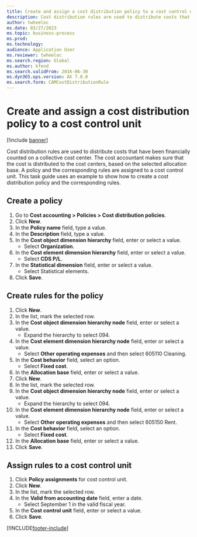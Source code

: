 ```yaml
---
title: Create and assign a cost distribution policy to a cost control unit
description: Cost distribution rules are used to distribute costs that have been financially counted on a collective cost center.
author: twheeloc
ms.date: 03/27/2023
ms.topic: business-process
ms.prod: 
ms.technology: 
audience: Application User
ms.reviewer: twheeloc
ms.search.region: Global
ms.author: kfend
ms.search.validFrom: 2016-06-30
ms.dyn365.ops.version: AX 7.0.0
ms.search.form: CAMCostDistributionRule
---
```

# Create and assign a cost distribution policy to a cost control unit

[!include [banner](../../includes/banner.md)]

Cost distribution rules are used to distribute costs that have been financially counted on a collective cost center. The cost accountant makes sure that the cost is distributed to the cost centers, based on the selected allocation base. A policy and the corresponding rules are assigned to a cost control unit. This task guide uses an example to show how to create a cost distribution policy and the corresponding rules.


## Create a policy
1. Go to **Cost accounting > Policies > Cost distribution policies**.
2. Click **New**.
3. In the **Policy name** field, type a value.
4. In the **Description** field, type a value.
5. In the **Cost object dimension hierarchy** field, enter or select a value.
    * Select **Organization**.  
6. In the **Cost element dimension hierarchy** field, enter or select a value.
    * Select **CDS P/L**.  
7. In the **Statistical dimension** field, enter or select a value.
    * Select Statistical elements.  
8. Click **Save**.

## Create rules for the policy
1. Click **New**.
2. In the list, mark the selected row.
3. In the **Cost object dimension hierarchy node** field, enter or select a value.
    * Expand the hierarchy to select 094.  
4. In the **Cost element dimension hierarchy node** field, enter or select a value.
    * Select **Other operating expenses** and then select 605110 Cleaning.  
5. In the **Cost behavior** field, select an option.
    * Select **Fixed cost**.  
6. In the **Allocation base** field, enter or select a value.
7. Click **New**.
8. In the list, mark the selected row.
9. In the **Cost object dimension hierarchy node** field, enter or select a value.
    * Expand the hierarchy to select 094.  
10. In the **Cost element dimension hierarchy node** field, enter or select a value.
    * Select **Other operating expenses** and then select 605150 Rent.  
11. In the **Cost behavior** field, select an option.
    * Select **Fixed cost**.  
12. In the **Allocation base** field, enter or select a value.
13. Click **Save**.

## Assign rules to a cost control unit
1. Click **Policy assignments** for cost control unit.
2. Click **New**.
3. In the list, mark the selected row.
4. In the **Valid from accounting date** field, enter a date.
    * Select September 1 in the valid fiscal year.  
5. In the **Cost control unit** field, enter or select a value.
6. Click **Save**.



[!INCLUDE[footer-include](../../../includes/footer-banner.md)]
